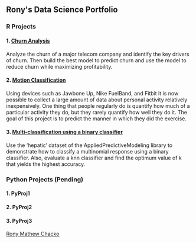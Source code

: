 ## Rony's Data Science Portfolio  

### R Projects

#### 1. [Churn Analysis](http://htmlpreview.github.io/?https://github.com/ronymc30/ronymc30.github.io/blob/master/telecomchurn.html)  
Analyze the churn of a major telecom company and identify the key drivers of churn. Then build the best model to predict churn and use the model to reduce churn while maximizing profitability.

#### 2. [Motion Classification](http://htmlpreview.github.io/?https://github.com/ronymc30/ronymc30.github.io/blob/master/ActivityDetect.html)  
Using devices such as Jawbone Up, Nike FuelBand, and Fitbit it is now possible to collect a large amount of data about personal activity relatively inexpensively. One thing that people regularly do is quantify how much of a particular activity they do, but they rarely quantify how well they do it. The goal of this project is to predict the manner in which they did the exercise.  

#### 3. [Multi-classification using a binary classifier](http://htmlpreview.github.io/?https://github.com/ronymc30/ronymc30.github.io/blob/master/MultiLogistic.html)  
Use the ‘hepatic’ dataset of the AppliedPredictiveModeling library to demonstrate how to classify a multinomial response using a binary classifier. Also, evaluate a knn classifier and find the optimum value of k that yields the highest accuracy.

### Python Projects (Pending) 

#### 1. PyProj1

#### 2. PyProj2

#### 3. PyProj3

<script type="text/javascript" src="https://platform.linkedin.com/badges/js/profile.js" async defer></script>
<div class="LI-profile-badge"  data-version="v1" data-size="medium" data-locale="en_US" data-type="vertical" data-theme="dark" data-vanity="ronymc30"><a class="LI-simple-link" href='https://www.linkedin.com/in/ronymc30?trk=profile-badge'>Rony Mathew Chacko</a></div>
